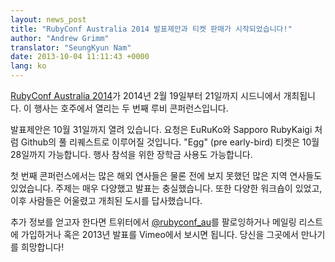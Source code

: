 ```yaml
---
layout: news_post
title: "RubyConf Australia 2014 발표제안과 티켓 판매가 시작되었습니다!"
author: "Andrew Grimm"
translator: "SeungKyun Nam"
date: 2013-10-04 11:11:43 +0000
lang: ko
---
```


[RubyConf Australia 2014][1]가 2014년 2월 19일부터 21일까지 시드니에서 개최됩니다.
이 행사는 호주에서 열리는 두 번째 루비 콘퍼런스입니다.

발표제안은 10월 31일까지 열려 있습니다. 요청은 EuRuKo와 Sapporo RubyKaigi 처럼 Github의 풀 리퀘스트로 이루어질 것입니다.
"Egg" (pre early-bird) 티켓은 10월 28일까지 가능합니다.
행사 참석을 위한 장학금 사용도 가능합니다.

첫 번째 콘퍼런스에서는 많은 해외 연사들은 물론 전에 보지 못했던 많은 지역 연사들도 있었습니다.
주제는 매우 다양했고 발표는 충실했습니다. 또한 다양한 워크숍이 있었고, 이후 사람들은 어울렸고 개최된 도시를 답사했습니다.

추가 정보를 얻고자 한다면 트위터에서 [@rubyconf_au][2]를 팔로잉하거나 메일링
리스트에 가입하거나 혹은 2013년 발표를 Vimeo에서 보시면 됩니다.
당신을 그곳에서 만나기를 희망합니다!

[1]: http://www.rubyconf.org.au/
[2]: http://twitter.com/rubyconf_au
